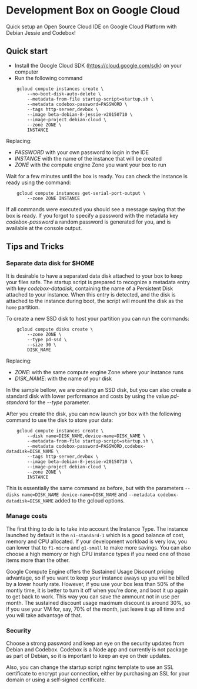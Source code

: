 # Development Box on Google Cloud

Quick setup an Open Source Cloud IDE on Google Cloud Platform
with Debian Jessie and Codebox!

## Quick start

* Install the Google Cloud SDK (https://cloud.google.com/sdk) on your computer
* Run the following command

```
    gcloud compute instances create \
        --no-boot-disk-auto-delete \
        --metadata-from-file startup-script=startup.sh \
        --metadata codebox-password=PASSWORD \
        --tags http-server,devbox \
        --image beta-debian-8-jessie-v20150710 \
        --image-project debian-cloud \
        --zone ZONE \
        INSTANCE
```

Replacing:

* *PASSWORD* with your own password to login in the IDE
* *INSTANCE* with the name of the instance that will be created
* *ZONE* with the compute engine Zone you want your box to run

Wait for a few minutes until the box is ready. You can check the instance
is ready using the command:

```
    gcloud compute instances get-serial-port-output \
        --zone ZONE INSTANCE 
```

If all commands were executed you should see a message saying that the box is ready.
If you forgot to specify a password with the metadata key _codebox-password_
a random password is generated for you, and is available at the console output.

## Tips and Tricks

### Separate data disk for $HOME

It is desirable to have a separated data disk attached to your
box to keep your files safe. The startup script is prepared
to recognize a metadata entry with key _codebox-datadisk_,
containing the name of a Persistent Disk attached to your
instance. When this entry is detected, and the disk
is attached to the instance during boot, the script will
mount the disk as the `home` partition.

To create a new SSD disk to host your partition you can
run the commands:

```
    gcloud compute disks create \
        --zone ZONE \
        --type pd-ssd \
        --size 30 \
        DISK_NAME
```

Replacing:
* *ZONE*: with the same compute engine Zone where your instance runs
* *DISK_NAME*: with the name of your disk

In the sample bellow, we are creating an SSD disk, but
you can also create a standard disk with lower performance
and costs by using the value _pd-standard_ for the _--type_
parameter.

After you create the disk, you can now launch yor box with
the following command to use the disk to store your data:

```
    gcloud compute instances create \
        --disk name=DISK_NAME,device-name=DISK_NAME \
        --metadata-from-file startup-script=startup.sh \
        --metadata codebox-password=PASSWORD,codebox-datadisk=DISK_NAME \
        --tags http-server,devbox \
        --image beta-debian-8-jessie-v20150710 \
        --image-project debian-cloud \
        --zone ZONE \
        INSTANCE
```

This is essentially the same command as before, but with the parameters
`--disks name=DISK_NAME device-name=DISK_NAME` and `--metadata codebox-datadisk=DISK_NAME`
added to the gcloud options.

### Manage costs

The first thing to do is to take into account the Instance Type.
The instance launched by default is the `n1-standard-1` which
is a good balance of cost, memory and CPU allocated.
If your development workload is very low, you can lower that to
`f1-micro` and `g1-small` to make more savings. You can also
choose a high memory or high CPU instance types if you need one of
those items more than the other.

Google Compute Engine offers the Sustained Usage Discount
pricing advantage, so if you want to keep your instance aways
up you will be billed by a lower hourly rate. However, if you
use your box less than 50% of the montly time, it is better
to turn it off when you're done, and boot it up again
to get back to work. This way you can save the ammount
not in use per month. The sustained discount usage maximum
discount is around 30%, so if you use your VM for, say, 70%
of the month, just leave it up all time and you will take
advantage of that.

### Security

Choose a strong password and keep an eye on the security updates
from Debian and Codebox. Codebox is a Node app and currently
is not package as part of Debian, so it is important to keep
an eye on their updates.

Also, you can change the startup script nginx template to use
an SSL certificate to encrypt your connection, either by purchasing
an SSL for your domain or using a self-signed certificate.